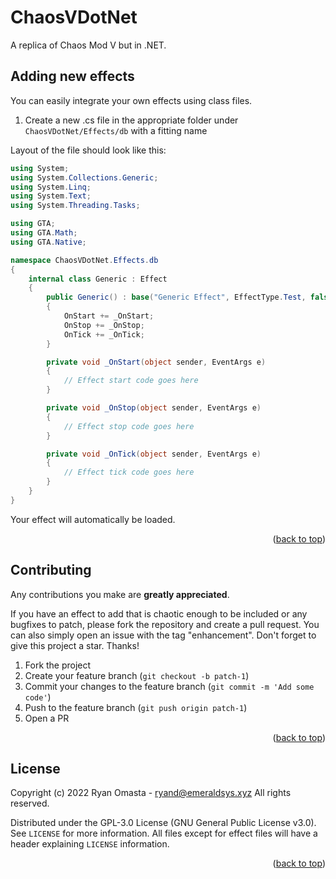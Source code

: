 # ChaosVDotNet

A replica of Chaos Mod V but in .NET.
<a name="readme-top"></a>

<!-- NEW EFFECTS -->
## Adding new effects

You can easily integrate your own effects using class files.

1. Create a new .cs file in the appropriate folder under `ChaosVDotNet/Effects/db` with a fitting name

Layout of the file should look like this:

```cs
using System;
using System.Collections.Generic;
using System.Linq;
using System.Text;
using System.Threading.Tasks;

using GTA;
using GTA.Math;
using GTA.Native;

namespace ChaosVDotNet.Effects.db
{
    internal class Generic : Effect
    {
        public Generic() : base("Generic Effect", EffectType.Test, false, false)
        {
            OnStart += _OnStart;
            OnStop += _OnStop;
            OnTick += _OnTick;
        }

        private void _OnStart(object sender, EventArgs e)
        {
            // Effect start code goes here
        }

        private void _OnStop(object sender, EventArgs e)
        {
            // Effect stop code goes here
        }

        private void _OnTick(object sender, EventArgs e)
        {
            // Effect tick code goes here
        }
    }
}
```

Your effect will automatically be loaded.

<p align="right">(<a href="#readme-top">back to top</a>)</p>

<!-- CONTRIBUTING -->
## Contributing

Any contributions you make are **greatly appreciated**.

If you have an effect to add that is chaotic enough to be included or any bugfixes to patch, please fork the repository and create a pull request. You can also simply open an issue with the tag "enhancement".
Don't forget to give this project a star. Thanks!

1. Fork the project
2. Create your feature branch (`git checkout -b patch-1`)
3. Commit your changes to the feature branch (`git commit -m 'Add some code'`)
4. Push to the feature branch (`git push origin patch-1`)
5. Open a PR

<p align="right">(<a href="#readme-top">back to top</a>)</p>

<!-- LICENSE -->
## License

Copyright (c) 2022 Ryan Omasta - ryand@emeraldsys.xyz
All rights reserved.

Distributed under the GPL-3.0 License (GNU General Public License v3.0). See `LICENSE` for more information. All files except for effect files will have a header explaining `LICENSE` information.

<p align="right">(<a href="#readme-top">back to top</a>)</p>